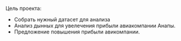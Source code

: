 
Цель проекта:
- Собрать нужный датасет для анализа
- Анализ дынных для увелечения прибыли авиакомпании Анапы.
- Предложение повышения прибыли авикомпании.
